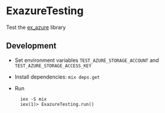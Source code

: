 # ExazureTesting

Test the [ex_azure](https://github.com/azukiapp/ex_azure) library

## Development

* Set environment variables `TEST_AZURE_STORAGE_ACCOUNT` and `TEST_AZURE_STORAGE_ACCESS_KEY`
* Install dependencies: `mix deps.get`
* Run

        iex -S mix
        iex(1)> ExazureTesting.run()
